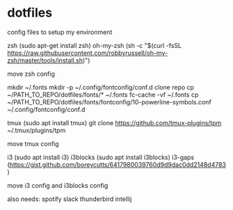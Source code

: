 # dotfiles
config files to setup my environment

zsh (sudo apt-get install zsh)
oh-my-zsh (sh -c "$(curl -fsSL https://raw.githubusercontent.com/robbyrussell/oh-my-zsh/master/tools/install.sh)")

move zsh config

mkdir ~/.fonts
mkdir -p ~/.config/fontconfig/conf.d
clone repo
cp ~/PATH\_TO\_REPO/dotfiles/fonts/\* ~/.fonts
fc-cache -vf ~/.fonts
cp ~/PATH\_TO\_REPO/dotfiles/fonts/fontconfig/10-powerline-symbols.conf ~/.config/fontconfig/conf.d

tmux (sudo apt install tmux)
git clone https://github.com/tmux-plugins/tpm ~/.tmux/plugins/tpm

move tmux config

i3 (sudo apt install i3)
i3blocks (sudo apt install i3blocks)
i3-gaps (https://gist.github.com/boreycutts/6417980039760d9d9dac0dd2148d4783)

move i3 config and i3blocks config

also needs:
spotify
slack
thunderbird
intellij
